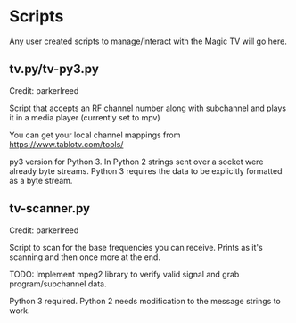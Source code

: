 # Scripts

Any user created scripts to manage/interact with the Magic TV will go here.

## tv.py/tv-py3.py

Credit: parkerlreed

Script that accepts an RF channel number along with subchannel and plays it in a media player (currently set to mpv)

You can get your local channel mappings from https://www.tablotv.com/tools/

py3 version for Python 3. In Python 2 strings sent over a socket were already byte streams. Python 3 requires the data to be explicitly formatted as a byte stream.

## tv-scanner.py

Credit: parkerlreed

Script to scan for the base frequencies you can receive. Prints as it's scanning and then once more at the end.

TODO: Implement mpeg2 library to verify valid signal and grab program/subchannel data.

Python 3 required. Python 2 needs modification to the message strings to work.

